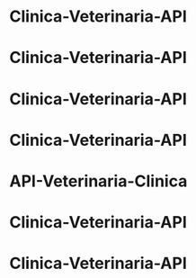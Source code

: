 # Clinica-Veterinaria-API
# Clinica-Veterinaria-API
# Clinica-Veterinaria-API
# Clinica-Veterinaria-API
# API-Veterinaria-Clinica
# Clinica-Veterinaria-API
# Clinica-Veterinaria-API
